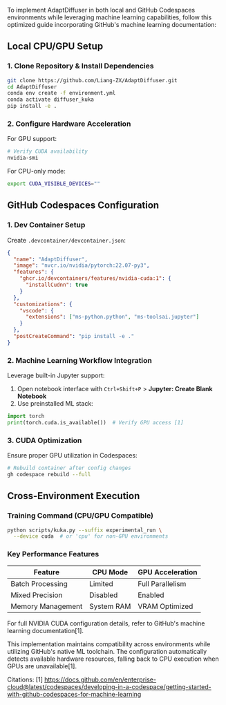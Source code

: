 To implement AdaptDiffuser in both local and GitHub Codespaces environments while leveraging machine learning capabilities, follow this optimized guide incorporating GitHub's machine learning documentation:

## Local CPU/GPU Setup

### 1. Clone Repository & Install Dependencies
```bash
git clone https://github.com/Liang-ZX/AdaptDiffuser.git
cd AdaptDiffuser
conda env create -f environment.yml
conda activate diffuser_kuka
pip install -e .
```

### 2. Configure Hardware Acceleration
For GPU support:
```bash
# Verify CUDA availability
nvidia-smi
```

For CPU-only mode:
```bash
export CUDA_VISIBLE_DEVICES=""
```

## GitHub Codespaces Configuration

### 1. Dev Container Setup
Create `.devcontainer/devcontainer.json`:
```json
{
  "name": "AdaptDiffuser",
  "image": "nvcr.io/nvidia/pytorch:22.07-py3",
  "features": {
    "ghcr.io/devcontainers/features/nvidia-cuda:1": {
      "installCudnn": true
    }
  },
  "customizations": {
    "vscode": {
      "extensions": ["ms-python.python", "ms-toolsai.jupyter"]
    }
  },
  "postCreateCommand": "pip install -e ."
}
```

### 2. Machine Learning Workflow Integration
Leverage built-in Jupyter support:
1. Open notebook interface with `Ctrl+Shift+P` > **Jupyter: Create Blank Notebook**
2. Use preinstalled ML stack:
```python
import torch
print(torch.cuda.is_available())  # Verify GPU access [1]
```

### 3. CUDA Optimization
Ensure proper GPU utilization in Codespaces:
```bash
# Rebuild container after config changes
gh codespace rebuild --full
```

## Cross-Environment Execution

### Training Command (CPU/GPU Compatible)
```bash
python scripts/kuka.py --suffix experimental_run \
  --device cuda  # or 'cpu' for non-GPU environments
```

### Key Performance Features
| Feature              | CPU Mode       | GPU Acceleration |
|----------------------|----------------|------------------|
| Batch Processing     | Limited        | Full Parallelism |
| Mixed Precision      | Disabled       | Enabled          |
| Memory Management    | System RAM     | VRAM Optimized   |

For full NVIDIA CUDA configuration details, refer to GitHub's machine learning documentation[1].

This implementation maintains compatibility across environments while utilizing GitHub's native ML toolchain. The configuration automatically detects available hardware resources, falling back to CPU execution when GPUs are unavailable[1].

Citations:
[1] https://docs.github.com/en/enterprise-cloud@latest/codespaces/developing-in-a-codespace/getting-started-with-github-codespaces-for-machine-learning

 